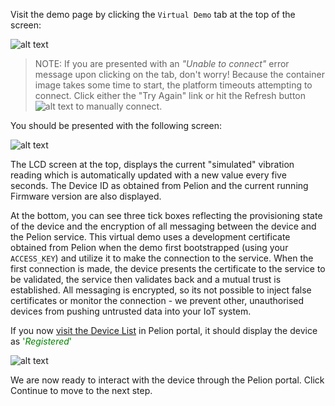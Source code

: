Visit the demo page by clicking the `Virtual Demo` tab at the top of the screen:

![alt text](https://i.ibb.co/svJ6zP2/portal-simulator-tab.png "Simulator")

> NOTE: If you are presented with an _"Unable to connect"_ error message upon clicking on the tab, don't worry! Because the container image takes some time to start, the platform timeouts attempting to connect. Click either the "Try Again" link or hit the Refresh button ![alt text](https://i.ibb.co/YtMtg4x/refresh.png "Refresh") to manually connect.

You should be presented with the following screen:

![alt text](https://i.ibb.co/TW14x5d/portal-simulator-connected.png "Connected")

The LCD screen at the top, displays the current "simulated" vibration reading which is automatically updated with a new value every five seconds. The Device ID as obtained from Pelion and the current running Firmware version are also displayed.

At the bottom, you can see three tick boxes reflecting the provisioning state of the device and the encryption of all messaging between the device and the Pelion service. This virtual demo uses a development certificate obtained from Pelion when the demo first bootstrapped (using your `ACCESS_KEY`) and utilize it to make the connection to the service. When the first connection is made, the device presents the certificate to the service to be validated, the service then validates back and a mutual trust is established. All messaging is encrypted, so its not possible to inject false certificates or monitor the connection - we prevent other, unauthorised devices from pushing untrusted data into your IoT system.

If you now [visit the Device List](https://portal.mbedcloud.com/devices/list) in Pelion portal, it should display the device as <span style="color:green">'_Registered_'</span>

![alt text](https://i.ibb.co/S6c5Hh2/pelion-portal-connected.png "Connected")

We are now ready to interact with the device through the Pelion portal. Click Continue to move to the next step.